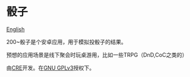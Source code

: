 # 骰子

[English](README.md)

200~骰子是个安卓应用，用于模拟投骰子的结果。

预想的应用场景是线下聚会时玩桌游用，比如一些TRPG（DnD,CoC之类的）

由[CRE](https://github.com/CoREse)开发。在[GNU GPLv3](LICENSE.md)授权下。
